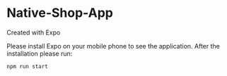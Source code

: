 # Native-Shop-App

Created with Expo

Please install Expo on your mobile phone to see the application.
After the installation please run:
```
npm run start
```
